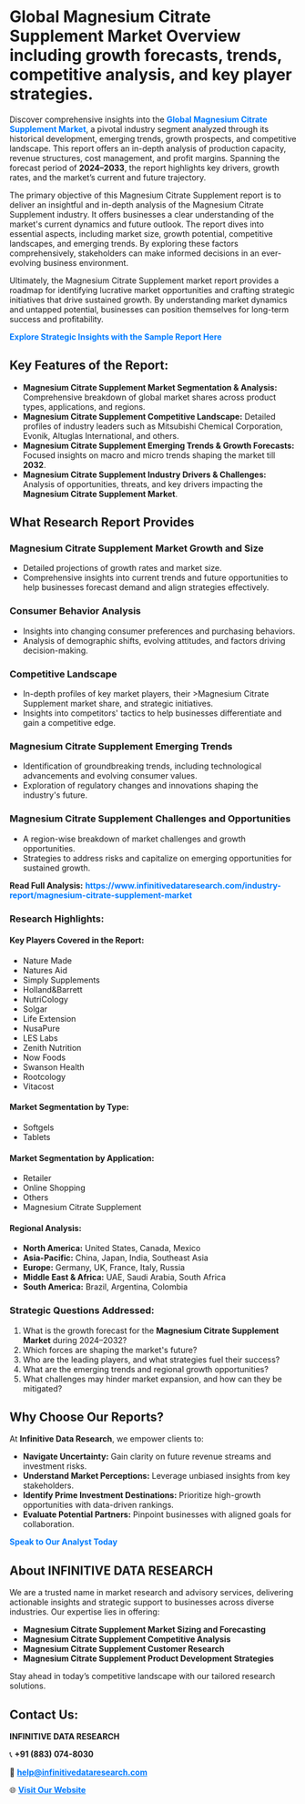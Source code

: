 <h1>Global Magnesium Citrate Supplement Market Overview including growth forecasts, trends, competitive analysis, and key player strategies.</h1>
<p>
Discover comprehensive insights into the 
<a href="https://www.infinitivedataresearch.com/industry-report/magnesium-citrate-supplement-market" rel="dofollow" style="color: #007BFF; text-decoration: none;"><strong>Global Magnesium Citrate Supplement Market</strong></a>, a pivotal industry segment analyzed through its historical development, emerging trends, growth prospects, and competitive landscape. This report offers an in-depth analysis of production capacity, revenue structures, cost management, and profit margins. Spanning the forecast period of <strong>2024–2033</strong>, the report highlights key drivers, growth rates, and the market’s current and future trajectory.
</p>
<p>
The primary objective of this Magnesium Citrate Supplement report is to deliver an insightful and in-depth analysis of the Magnesium Citrate Supplement industry. It offers businesses a clear understanding of the market's current dynamics and future outlook. The report dives into essential aspects, including market size, growth potential, competitive landscapes, and emerging trends. By exploring these factors comprehensively, stakeholders can make informed decisions in an ever-evolving business environment.
</p>
<p>
Ultimately, the Magnesium Citrate Supplement market report provides a roadmap for identifying lucrative market opportunities and crafting strategic initiatives that drive sustained growth. By understanding market dynamics and untapped potential, businesses can position themselves for long-term success and profitability.
</p>
<p>
<a href="https://www.infinitivedataresearch.com/request-sample/reportId=111644" style="color: #007BFF; text-decoration: none;"><strong>Explore Strategic Insights with the Sample Report Here</strong></a>
</p>

<h2>Key Features of the Report:</h2>
<ul>
<li><strong>Magnesium Citrate Supplement Market Segmentation & Analysis:</strong> Comprehensive breakdown of global market shares across product types, applications, and regions.</li>
<li><strong>Magnesium Citrate Supplement Competitive Landscape:</strong> Detailed profiles of industry leaders such as Mitsubishi Chemical Corporation, Evonik, Altuglas International, and others.</li>
<li><strong>Magnesium Citrate Supplement Emerging Trends & Growth Forecasts:</strong> Focused insights on macro and micro trends shaping the market till <strong>2032</strong>.</li>
<li><strong>Magnesium Citrate Supplement Industry Drivers & Challenges:</strong> Analysis of opportunities, threats, and key drivers impacting the <strong>Magnesium Citrate Supplement Market</strong>.</li>
</ul>

<h2>What Research Report Provides</h2>
<h3>Magnesium Citrate Supplement Market Growth and Size</h3>
<ul>
<li>Detailed projections of growth rates and market size.</li>
<li>Comprehensive insights into current trends and future opportunities to help businesses forecast demand and align strategies effectively.</li>
</ul>

<h3>Consumer Behavior Analysis</h3>
<ul>
<li>Insights into changing consumer preferences and purchasing behaviors.</li>
<li>Analysis of demographic shifts, evolving attitudes, and factors driving decision-making.</li>
</ul>

<h3>Competitive Landscape</h3>
<ul>
<li>In-depth profiles of key market players, their >Magnesium Citrate Supplement market share, and strategic initiatives.</li>
<li>Insights into competitors' tactics to help businesses differentiate and gain a competitive edge.</li>
</ul>

<h3>Magnesium Citrate Supplement Emerging Trends</h3>
<ul>
<li>Identification of groundbreaking trends, including technological advancements and evolving consumer values.</li>
<li>Exploration of regulatory changes and innovations shaping the industry's future.</li>
</ul>

<h3>Magnesium Citrate Supplement Challenges and Opportunities</h3>
<ul>
<li>A region-wise breakdown of market challenges and growth opportunities.</li>
<li>Strategies to address risks and capitalize on emerging opportunities for sustained growth.</li>
</ul>
<p><strong>Read Full Analysis:</strong> <a href="https://www.infinitivedataresearch.com/industry-report/magnesium-citrate-supplement-market" rel="dofollow" style="color: #007BFF; text-decoration: none;"><strong>https://www.infinitivedataresearch.com/industry-report/magnesium-citrate-supplement-market</strong></a></p>
<h3>Research Highlights:</h3>
<h4>Key Players Covered in the Report:</h4>
<ul><li>Nature Made</li><li>Natures Aid</li><li>Simply Supplements</li><li>Holland&amp;Barrett</li><li>NutriCology</li><li>Solgar</li><li>Life Extension</li><li>NusaPure</li><li>LES Labs</li><li>Zenith Nutrition</li><li>Now Foods</li><li>Swanson Health</li><li>Rootcology</li><li>Vitacost</li></ul>
<h4>Market Segmentation by Type:</h4>
<ul><li>Softgels</li><li>Tablets</li></ul>
<h4>Market Segmentation by Application:</h4>
<ul><li>Retailer</li><li>Online Shopping</li><li>Others</li><li>Magnesium Citrate Supplement</li></ul>

<h4>Regional Analysis:</h4>
<ul>
<li><strong>North America:</strong> United States, Canada, Mexico</li>
<li><strong>Asia-Pacific:</strong> China, Japan, India, Southeast Asia</li>
<li><strong>Europe:</strong> Germany, UK, France, Italy, Russia</li>
<li><strong>Middle East & Africa:</strong> UAE, Saudi Arabia, South Africa</li>
<li><strong>South America:</strong> Brazil, Argentina, Colombia</li>
</ul>

<h3>Strategic Questions Addressed:</h3>
<ol>
<li>What is the growth forecast for the <strong>Magnesium Citrate Supplement Market</strong> during 2024–2032?</li>
<li>Which forces are shaping the market's future?</li>
<li>Who are the leading players, and what strategies fuel their success?</li>
<li>What are the emerging trends and regional growth opportunities?</li>
<li>What challenges may hinder market expansion, and how can they be mitigated?</li>
</ol>

<h2>Why Choose Our Reports?</h2>
<p>At <strong>Infinitive Data Research</strong>, we empower clients to:</p>
<ul>
<li><strong>Navigate Uncertainty:</strong> Gain clarity on future revenue streams and investment risks.</li>
<li><strong>Understand Market Perceptions:</strong> Leverage unbiased insights from key stakeholders.</li>
<li><strong>Identify Prime Investment Destinations:</strong> Prioritize high-growth opportunities with data-driven rankings.</li>
<li><strong>Evaluate Potential Partners:</strong> Pinpoint businesses with aligned goals for collaboration.</li>
</ul>
<p><a href="https://www.infinitivedataresearch.com/industry-report/magnesium-citrate-supplement-market" rel="dofollow" style="color: #007BFF; text-decoration: none;"><strong>Speak to Our Analyst Today</strong></a></p>

<h2>About INFINITIVE DATA RESEARCH</h2>
<p>We are a trusted name in market research and advisory services, delivering actionable insights and strategic support to businesses across diverse industries. Our expertise lies in offering:</p>
<ul>
<li><strong>Magnesium Citrate Supplement Market Sizing and Forecasting</strong></li>
<li><strong>Magnesium Citrate Supplement Competitive Analysis</strong></li>
<li><strong>Magnesium Citrate Supplement Customer Research</strong></li>
<li><strong>Magnesium Citrate Supplement Product Development Strategies</strong></li>
</ul>
<p>Stay ahead in today’s competitive landscape with our tailored research solutions.</p>

<h2>Contact Us:</h2>
<p><strong>INFINITIVE DATA RESEARCH</strong></p>
<p>📞 <strong>+91 (883) 074-8030</strong></p>
<p>📧 <strong><a href="mailto:help@infinitivedataresearch.com" style="color: #007BFF;">help@infinitivedataresearch.com</a></strong></p>
<p>🌐 <strong><a href="https://www.infinitivedataresearch.com" rel="dofollow" style="color: #007BFF;">Visit Our Website</a></strong></p>